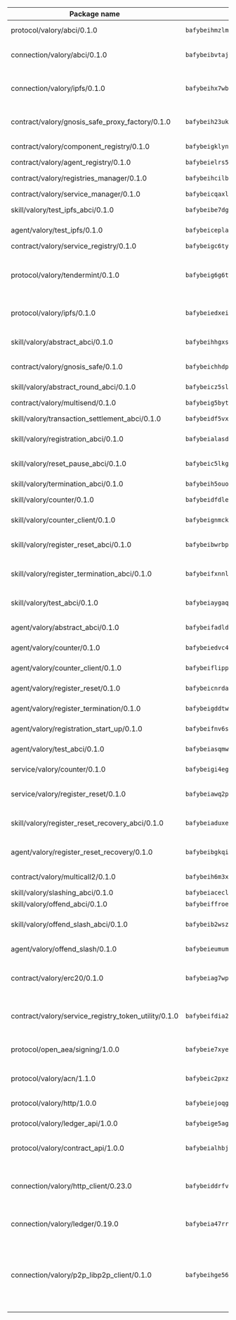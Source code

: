 | Package name                                                  | Package hash                                                  | Description                                                                                                                |
| ------------------------------------------------------------- | ------------------------------------------------------------- | -------------------------------------------------------------------------------------------------------------------------- |
| protocol/valory/abci/0.1.0                                    | `bafybeihmzlmmb4pdo3zkhg6ehuyaa4lhw7bfpclln2o2z7v3o6fcep26iu` | A protocol for ABCI requests and responses.                                                                                |
| connection/valory/abci/0.1.0                                  | `bafybeibvtajvjnemaavjctuyvgu3xe73t6f5lsadmgvhdoxvmekxeyldl4` | connection to wrap communication with an ABCI server.                                                                      |
| connection/valory/ipfs/0.1.0                                  | `bafybeihx7wb5hngjobw2salzqqryrhxvmxfuw7o2npjyqd2talmh2flqeq` | A connection responsible for uploading and downloading files from IPFS.                                                    |
| contract/valory/gnosis_safe_proxy_factory/0.1.0               | `bafybeih23ukyrctpx4wcy57ddehqlpbllv2mplxdqxpheiaon6bhvaygye` | Gnosis Safe proxy factory (GnosisSafeProxyFactory) contract                                                                |
| contract/valory/component_registry/0.1.0                      | `bafybeigklynwl3mfav5yt5zdkrqe6rukv4ygdhpdusk66ojt4jj7tunxcy` | Component registry contract                                                                                                |
| contract/valory/agent_registry/0.1.0                          | `bafybeielrs5qih3r6qhnily6x4h4j4j6kux6eqr546homow4c5ljgfyljq` | Agent registry contract                                                                                                    |
| contract/valory/registries_manager/0.1.0                      | `bafybeihcilb27ekgoplmc43iog2zrus63fufql4rly2umbuj573nu3zpg4` | Registries Manager contract                                                                                                |
| contract/valory/service_manager/0.1.0                         | `bafybeicqaxlgnqwrv3uucb2wm36zrptg4p5kcuh44v6chqv5ius3z6x4yi` | Service Manager contract                                                                                                   |
| skill/valory/test_ipfs_abci/0.1.0                             | `bafybeibe7dgwj7bk6dcofu6qll527sabxdcmzrqai65xohbvmof25uqu74` | IPFS e2e testing application.                                                                                              |
| agent/valory/test_ipfs/0.1.0                                  | `bafybeiceplaaw5cvqme2kgg5qewlzlmxivefp5fyemq65h3pu6qc76zdtm` | Agent for testing the ABCI connection.                                                                                     |
| contract/valory/service_registry/0.1.0                        | `bafybeigc6tymql6jieonl5k7x4m4757j2tg7d4wni2a3a4m4p4ai7qzskq` | Service Registry contract                                                                                                  |
| protocol/valory/tendermint/0.1.0                              | `bafybeig6g6twajlwssfbfp5rlnu5mwzuu5kgak5cs4fich7rlkx6whesnu` | A protocol for communication between two AEAs to share tendermint configuration details.                                   |
| protocol/valory/ipfs/0.1.0                                    | `bafybeiedxeismnx3k5ty4mvvhlqideixlhqmi5mtcki4lxqfa7uqh7p33u` | A protocol specification for IPFS requests and responses.                                                                  |
| skill/valory/abstract_abci/0.1.0                              | `bafybeihhgxsupl6y5wd4yfntfh7cy6ol435trxz3igvoqtrllzfe5abagm` | The abci skill provides a template of an ABCI application.                                                                 |
| contract/valory/gnosis_safe/0.1.0                             | `bafybeichhdp37gtc26v6uinxn6l65snrs6aw6orlytspmu52lkdpqodt5e` | Gnosis Safe (GnosisSafeL2) contract                                                                                        |
| skill/valory/abstract_round_abci/0.1.0                        | `bafybeicz5sl2k5p7agfwaeyfyx4xydtjyhrpvqpbazm4duw3uvawd5pwem` | abstract round-based ABCI application                                                                                      |
| contract/valory/multisend/0.1.0                               | `bafybeig5byt5urg2d2bsecufxe5ql7f4mezg3mekfleeh32nmuusx66p4y` | MultiSend contract                                                                                                         |
| skill/valory/transaction_settlement_abci/0.1.0                | `bafybeidf5vxoozuj7bywj6ix5jfvpzl7jzaahlajz6jlaytotui3wmxlz4` | ABCI application for transaction settlement.                                                                               |
| skill/valory/registration_abci/0.1.0                          | `bafybeialasdtaipoeiotoxnfyehrmwvvlzcl477abrwntohjf7ykrpa7pm` | ABCI application for common apps.                                                                                          |
| skill/valory/reset_pause_abci/0.1.0                           | `bafybeic5lkgwwclixgxd3jtoqhdrzlq4xvf2vim2n77svan3vu7j3evklu` | ABCI application for resetting and pausing app executions.                                                                 |
| skill/valory/termination_abci/0.1.0                           | `bafybeih5ouojh6vjcgaoqernkfppe7bo2fqhsa22pbdqr57h5j4krwjsu4` | Termination skill.                                                                                                         |
| skill/valory/counter/0.1.0                                    | `bafybeidfdle3llpd6z7aljjotlwcwm5pfje4sr4mvpov2syv2kkq3c2qki` | The ABCI Counter application example.                                                                                      |
| skill/valory/counter_client/0.1.0                             | `bafybeignmckuvyuzvnwuhuor7oewy6yu7mpqht6ot46tznwujj5uu5ghc4` | A client for the ABCI counter application.                                                                                 |
| skill/valory/register_reset_abci/0.1.0                        | `bafybeibwrbp6dx5aw6kco4kayz5bwg5bg54xgp6es6dueyo6xtoyk2vhnm` | ABCI application for dummy skill that registers and resets                                                                 |
| skill/valory/register_termination_abci/0.1.0                  | `bafybeifxnnldqqis7ejb6qdrh3agq4rkhpn5kqn2bsovwbw6szrtpozuue` | ABCI application for dummy skill that registers and resets                                                                 |
| skill/valory/test_abci/0.1.0                                  | `bafybeiaygaqstpijwgofn2kkyzqs7rrfb5u2lyu6rrdeld2ukvdxandxiq` | ABCI application for testing the ABCI connection.                                                                          |
| agent/valory/abstract_abci/0.1.0                              | `bafybeifadldjtl7pz322gn2osl6lnbepal53d3aqer2m5v45xgtqp5jq2i` | The abstract ABCI AEA - for testing purposes only.                                                                         |
| agent/valory/counter/0.1.0                                    | `bafybeiedvc4vx2cq37cjef6t4zi3wydstbmk6ophqvorqhruovph4c766y` | The ABCI Counter example as an AEA                                                                                         |
| agent/valory/counter_client/0.1.0                             | `bafybeiflippzeakw35jhoih6fremphknicrf46cwx7jbgmelcmuxdrweky` | The ABCI Counter example as an AEA                                                                                         |
| agent/valory/register_reset/0.1.0                             | `bafybeicnrdahkn7yh7fde5qros3ufxsjam3dhnjrg6lf7uj7bx4lvvz6tu` | Register reset to replicate Tendermint issue.                                                                              |
| agent/valory/register_termination/0.1.0                       | `bafybeigddtwymcaxbst7v57mg76edi2n5dmtoj7ctxdxmxojx6dmbjtfoy` | Register terminate to test the termination feature.                                                                        |
| agent/valory/registration_start_up/0.1.0                      | `bafybeifnv6sfjmbxey5zkak3siz7hzpk32z2mc6gyduyxfcuoqnemh34hy` | Registration start-up ABCI example.                                                                                        |
| agent/valory/test_abci/0.1.0                                  | `bafybeiasqmwy4dgta6dcs6prb4lgwpehxeltadhchdwyjocqr6iswj5vdi` | Agent for testing the ABCI connection.                                                                                     |
| service/valory/counter/0.1.0                                  | `bafybeigi4egfhemtnpbomagsx5hhhzw7axojvcvnpxag5rrtiehpetpnfq` | A set of agents incrementing a counter                                                                                     |
| service/valory/register_reset/0.1.0                           | `bafybeiawq2p4t64fhiizxtiyedsd47p6dxobaeliz66i3o2wds426aic5i` | Test and debug tendermint reset mechanism.                                                                                 |
| skill/valory/register_reset_recovery_abci/0.1.0               | `bafybeiaduxenq5cbueuyp5yuwbfjh3ih6xno5lxlab7jnmaqwi5i7sfws4` | ABCI application for dummy skill that registers and resets                                                                 |
| agent/valory/register_reset_recovery/0.1.0                    | `bafybeibgkqisniw2s7534wungsxtqhq2ddssi53m3sio5vdfm6nlcpfw4e` | Agent to showcase hard reset as a recovery mechanism.                                                                      |
| contract/valory/multicall2/0.1.0                              | `bafybeih6m3xj47t4z4r6a4oi4n7wlg7os6wqkrhyz3xg6j3eghqwryg5de` | The MakerDAO multicall2 contract.                                                                                          |
| skill/valory/slashing_abci/0.1.0                              | `bafybeiaceclakkkqzlaycjsw7oy3lixh66qyx3gbefxs75ar2brfnbc5iu` | Slashing skill.                                                                                                            |
| skill/valory/offend_abci/0.1.0                                | `bafybeiffroezffw4ri346yl6xmxnvrzkfvvj2lcdfulnnpr3a3rtmbknmu` | Offend ABCI application.                                                                                                   |
| skill/valory/offend_slash_abci/0.1.0                          | `bafybeib2wsz5yznfqpuyi3gzgegphz55jxkatvbqlx7edxpl3rysvvfyje` | ABCI application used in order to test the slashing abci                                                                   |
| agent/valory/offend_slash/0.1.0                               | `bafybeieumumjq4i3dzkfbjesb3fouqycr4jo7lpm7x7easwdfyslji2txy` | Offend and slash to test the slashing feature.                                                                             |
| contract/valory/erc20/0.1.0                                   | `bafybeiag7wpfri44bwrx26374mnxyglmwxod6gu37foqkvloqr7oeldlgu` | The scaffold contract scaffolds a contract to be implemented by the developer.                                             |
| contract/valory/service_registry_token_utility/0.1.0          | `bafybeifdia2y5546tvk6xzxeaqzf2n5n7dutj2hdzbgenxohaqhjtnjqm4` | The scaffold contract scaffolds a contract to be implemented by the developer.                                             |
| protocol/open_aea/signing/1.0.0                               | `bafybeie7xyems76v5b4wc2lmaidcujizpxfzjnnwdeokmhje53g7ym25ii` | A protocol for communication between skills and decision maker.                                                            |
| protocol/valory/acn/1.1.0                                     | `bafybeic2pxzfc3voxl2ejhcqyf2ehm4wm5gxvgx7bliloiqi2uppmq6weu` | The protocol used for envelope delivery on the ACN.                                                                        |
| protocol/valory/http/1.0.0                                    | `bafybeiejoqgv7finfxo3rcvvovrlj5ccrbgxodjq43uo26ylpowsa3llfe` | A protocol for HTTP requests and responses.                                                                                |
| protocol/valory/ledger_api/1.0.0                              | `bafybeige5agrztgzfevyglf7mb4o7pzfttmq4f6zi765y4g2zvftbyowru` | A protocol for ledger APIs requests and responses.                                                                         |
| protocol/valory/contract_api/1.0.0                            | `bafybeialhbjvwiwcnqq3ysxcyemobcbie7xza66gaofcvla5njezkvhcka` | A protocol for contract APIs requests and responses.                                                                       |
| connection/valory/http_client/0.23.0                          | `bafybeiddrfvomrmgvh5yuv2coq7ci72wcdf663stayi3m5aawnj4srggce` | The HTTP_client connection that wraps a web-based client connecting to a RESTful API specification.                        |
| connection/valory/ledger/0.19.0                               | `bafybeia47rr37ianvwsh77tjjpv3nwif5sywhhy2fbdshnz4a2icwln76a` | A connection to interact with any ledger API and contract API.                                                             |
| connection/valory/p2p_libp2p_client/0.1.0                     | `bafybeihge56dn3xep2dzomu7rtvbgo4uc2qqh7ljl3fubqdi2lq44gs5lq` | The libp2p client connection implements a tcp connection to a running libp2p node as a traffic delegate to send/receive envelopes to/from agents in the DHT. |

